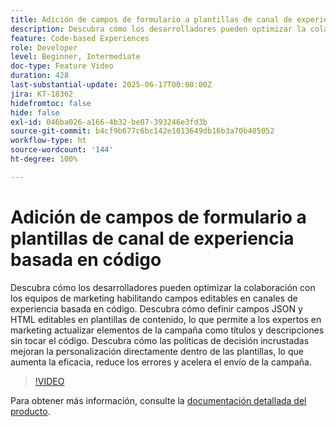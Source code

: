 ```yaml
---
title: Adición de campos de formulario a plantillas de canal de experiencia basada en código
description: Descubra cómo los desarrolladores pueden optimizar la colaboración con los equipos de marketing habilitando campos editables en canales de experiencia basada en código. Descubra cómo definir campos JSON y HTML editables en plantillas de contenido, lo que permite a los expertos en marketing actualizar elementos de la campaña como títulos y descripciones sin tocar el código. Descubra cómo las políticas de decisión incrustadas mejoran la personalización directamente dentro de las plantillas, lo que aumenta la eficacia, reduce los errores y acelera el envío de la campaña.
feature: Code-based Experiences
role: Developer
level: Beginner, Intermediate
doc-type: Feature Video
duration: 428
last-substantial-update: 2025-06-17T00:00:00Z
jira: KT-18362
hidefromtoc: false
hide: false
exl-id: 046ba026-a166-4b32-be07-393246e3fd3b
source-git-commit: b4cf9b677c6bc142e1013649db16b3a70b405052
workflow-type: ht
source-wordcount: '144'
ht-degree: 100%

---
```


# Adición de campos de formulario a plantillas de canal de experiencia basada en código

Descubra cómo los desarrolladores pueden optimizar la colaboración con los equipos de marketing habilitando campos editables en canales de experiencia basada en código. Descubra cómo definir campos JSON y HTML editables en plantillas de contenido, lo que permite a los expertos en marketing actualizar elementos de la campaña como títulos y descripciones sin tocar el código. Descubra cómo las políticas de decisión incrustadas mejoran la personalización directamente dentro de las plantillas, lo que aumenta la eficacia, reduce los errores y acelera el envío de la campaña.

>[!VIDEO](https://video.tv.adobe.com/v/3463990/?learn=on&enablevpops)

Para obtener más información, consulte la [documentación detallada del producto](https://experienceleague.adobe.com/es/docs/journey-optimizer/using/channels/code-based-experience/create-code-based-experiences/code-based-form-fields).
